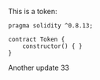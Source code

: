 This is a token: 

```
pragma solidity ^0.8.13;

contract Token {
    constructor() { }
}

```

Another update 33